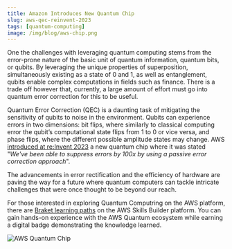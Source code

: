 ```yaml
---
title: Amazon Introduces New Quantum Chip
slug: aws-qec-reinvent-2023
tags: [quantum-computing]
image: /img/blog/aws-chip.png
---
```


One the challenges with leveraging quantum computing stems from the error-prone nature of the basic unit of quantum information, quantum bits, or qubits. By leveraging the unique properties of superposition, simultaneously existing as a state of 0 and 1, as well as entanglement, qubits enable complex computations in fields such as finance. There is a trade off however that, currently, a large amount of effort must go into quantum error correction for this to be useful.<!-- truncate -->

Quantum Error Correction (QEC) is a daunting task of mitigating the sensitivity of qubits to noise in the environment. Qubits can experience errors in two dimensions: bit flips, where similarly to classical computing error the qubit’s computational state flips from 1 to 0 or vice versa, and phase flips, where the different possible amplitude states may change. AWS [introduced at re:Invent 2023](https://www.forbes.com/sites/craigsmith/2023/11/28/amazon-introduces-new-quantum-chip-to-reduce-errors) a new quantum chip where it was stated "<i>We've been able to suppress errors by 100x by using a passive error correction approach</i>".

The advancements in error rectification and the efficiency of hardware are paving the way for a future where quantum computers can tackle intricate challenges that were once thought to be beyond our reach.

For those interested in exploring Quantum Computring on the AWS platform, there are [Braket learning paths](https://explore.skillbuilder.aws/learn/public/learning_plan/view/1986/amazon-braket-badge-knowledge-badge-readiness-path) on the AWS Skills Builder platform. You can gain hands-on experience with the AWS Quantum ecosystem while earning a digital badge demonstrating the knowledge learned.

![AWS Quantum Chip](/img/blog/aws-chip.png)